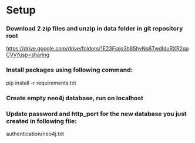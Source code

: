 # Setup
### Download 2 zip files and unzip in data folder in git repository root 
https://drive.google.com/drive/folders/1E23Fiajo3h85hyNs6TwdIduRXR2qaCVy?usp=sharing

### Install packages using following command: 
pip install -r requirements.txt

### Create empty neo4j database, run on localhost

### Update password and http_port for the new database you just created in following file:
authentication/neo4j.txt
